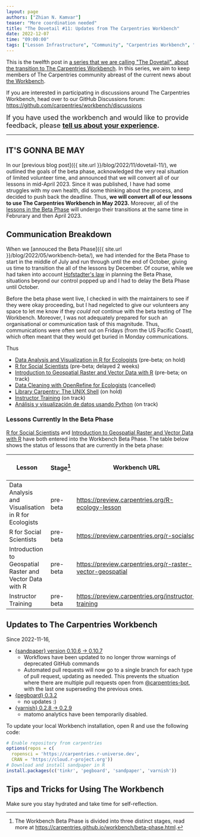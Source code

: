 ```yaml
---
layout: page
authors: ["Zhian N. Kamvar"]
teaser: "More coordination needed"
title: "The Dovetail #11: Updates from The Carpentries Workbench"
date: 2022-12-07
time: "09:00:00"
tags: ["Lesson Infrastructure", "Community", "Carpentries Workbench", "Beta", "Dovetail"]
---
```


This is the twelfth post in [a series that we are calling "The Dovetail",
about the transition to The Carpentries Workbench](https://carpentries.org/posts-by-tags/#blog-tag-dovetail).
In this series, we aim to keep members of The Carpentries community abreast of
the current news about [the Workbench](https://carpentries.github.io/workbench). 

If you are interested in participating in discussions around The Carpentries
Workbench, head over to our GitHub Discussions forum: <https://github.com/carpentries/workbench/discussions>

<span style='font-size: large;'>If you have used the workbench and would like to provide feedback, please
<b><a href='https://carpentries.typeform.com/to/KRBl4IZM'>tell us about your experience</a>.</b></span> 

---

## IT'S GONNA BE MAY

In our [previous blog post]({{ site.url }}/blog/2022/11/dovetail-11/), we
outlined the goals of the beta phase, acknowledged the very real situation of
limited volunteer time, and announced that we will convert all of our lessons in
mid-April 2023. Since it was published, I have had some struggles with my own
health, did some thinking about the process, and decided to push back the
deadline. Thus, **we will convert all of our lessons to use The Carpentries
Workbench in May 2023.** Moreover, all of the [lessons in the Beta Phase](https://carpentries.github.io/workbench/beta-phase.html#beta) 
will undergo their transitions at the same time in Februrary and then April 2023. 


## Communication Breakdown

When we [annouced the Beta Phase]({{ site.url }}/blog/2022/05/workbench-beta/),
we had intended for the Beta Phase to start in the middle of July and run
through until the end of October, giving us time to transition the all of the
lessons by December. Of course, while we had taken into account [Hofstadter's law](https://en.wikipedia.org/wiki/Hofstadter%27s_law)
in planning the Beta Phase, situations beyond our control popped up and I had to
delay the Beta Phase until October. 

Before the beta phase went live, I checked in with the maintainers to see if
they were okay proceeding, but I had negelcted to give our volunteers any space
to let me know if they _could not_ continue with the beta testing of The
Workbench. Moreover, I was not adequately prepared for such an organisational or
communication task of this magnitude. Thus, communications were often sent out
on Fridays (from the US Pacific Coast), which often meant that they would get
buried in Monday communications. 

Thus

 - [Data Analysis and Visualization in R for Ecologists](https://github.com/datacarpentry/R-ecology-lesson/) (pre-beta; on hold)
 - [R for Social Scientists](https://github.com/datacarpentry/r-socialsci/) (pre-beta; delayed 2 weeks)
 - [Introduction to Geospatial Raster and Vector Data with R](https://github.com/datacarpentry/r-raster-vector-geospatial/) (pre-beta; on track)
 - [Data Cleaning with OpenRefine for Ecologists](https://github.com/datacarpentry/OpenRefine-ecology-lesson/) (cancelled)
 - [Library Carpentry: The UNIX Shell](https://github.com/LibraryCarpentry/lc-shell/) (on hold)
 - [Instructor Training](https://github.com/carpentries/instructor-training/) (on track)
 - [Análisis y visualización de datos usando Python](https://github.com/datacarpentry/pthon-ecology-lesson-es/) (on track)


### Lessons Currently In the Beta Phase

[R for Social Scientists](https://datacarpentry.org/r-socialsci) and 
[Introduction to Geospatial Raster and Vector Data with R](https://datacarpentry.org/r-raster-vector-geospatial) 
have both entered into the Workbench Beta Phase. The table below shows the
status of lessons that are currently in the beta phase:

| Lesson                                                   | Stage[^1] |  Workbench URL                                               | Next Transition Date |
| -------------------------------------------------------- | --------- | ------------------------------------------------------------ | -------------------- |
| Data Analysis and Visualisation in R for Ecologists      | pre-beta  | <https://preview.carpentries.org/R-ecology-lesson>           | 2023-02-06           |
| R for Social Scientists                                  | pre-beta  | <https://preview.carpentries.org/r-socialsci>                | 2023-02-06           |
| Introduction to Geospatial Raster and Vector Data with R | pre-beta  | <https://preview.carpentries.org/r-raster-vector-geospatial> | 2023-02-06           |
| Instructor Training                                      | pre-beta  | <https://preview.carpentries.org/instructor-training>        | 2023-02-06           |

[^1]: The Workbench Beta Phase is divided into three distinct stages, read more at <https://carpentries.github.io/workbench/beta-phase.html>.

## Updates to The Carpentries Workbench

Since 2022-11-16, 

 - [{sandpaper} version 0.10.6 -> 0.10.7](https://carpentries.github.io/sandpaper/news/index.html#sandpaper-0107)
   - Workflows have been updated to no longer throw warnings of deprecated GitHub commands
   - Automated pull requests will now go to a single branch for each type of pull request, updating as needed.
     This prevents the situation where there are multiple pull requests open from [@carpentries-bot](https://github.com/carpentries-bot), 
     with the last one superseding the previous ones. 
 - [{pegboard} 0.3.2](https://carpentries.github.io/pegboard/news/index.html#pegboard-032)
   - no updates :)
 - [{varnish} 0.2.8 -> 0.2.9](https://carpentries.github.io/varnish/news/index.html#varnish-028)
   - matomo analytics have been temporarily disabled.

To update your local Workbench installation, open R and use the following code:

```r
# Enable repository from carpentries
options(repos = c(
  ropensci = 'https://carpentries.r-universe.dev',
  CRAN = 'https://cloud.r-project.org'))
# Download and install sandpaper in R
install.packages(c('tinkr', 'pegboard', 'sandpaper', 'varnish'))
```

## Tips and Tricks for Using The Workbench

Make sure you stay hydrated and take time for self-reflection. 
